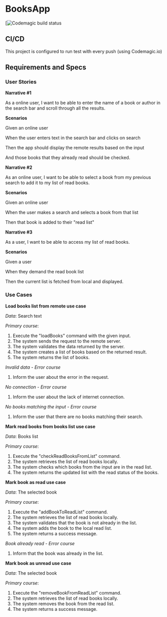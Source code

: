 # BooksApp

[![Codemagic build status](https://api.codemagic.io/apps/64d33f7e377a613f2731903f/readbooks-workflow/status_badge.svg)

## CI/CD

This project is configured to run test with every push (using Codemagic.io)

## Requirements and Specs
### User Stories
**Narrative #1**

As a online user, I want to be able to enter the name of a book or author in the search bar and scroll through all the results.

**Scenarios**

Given an online user

When the user enters text in the search bar and clicks on search

Then the app should display the remote results based on the input

And those books that they already read should be checked.

**Narrative #2**

As an online user, I want to be able to select a book from my previous search to add it to my list of read books.

**Scenarios**

Given an online user

When the user makes a search and selects a book from that list

Then that book is added to their "read list"

**Narrative #3**

As a user, I want to be able to access my list of read books.

**Scenarios**

Given a user

When they demand the read book list

Then the current list is fetched from local and displayed.

### Use Cases
**Load books list from remote use case**

_Data_: Search text

_Primary course_:

1. Execute the "loadBooks" command with the given input.
2. The system sends the request to the remote server.
3. The system validates the data returned by the server.
4. The system creates a list of books based on the returned result.
5. The system returns the list of books.

_Invalid data - Error course_

1. Inform the user about the error in the request.

_No connection - Error course_

1. Inform the user about the lack of internet connection.

_No books matching the input - Error course_

1. Inform the user that there are no books matching their search.

**Mark read books from books list use case**

_Data_: Books list

_Primary course_:

1. Execute the "checkReadBooksFromList" command.
2. The system retrieves the list of read books locally.
3. The system checks which books from the input are in the read list.
4. The system returns the updated list with the read status of the books.

**Mark book as read use case**

_Data_: The selected book

_Primary course_:

1. Execute the "addBookToReadList" command.
2. The system retrieves the list of read books locally.
3. The system validates that the book is not already in the list.
4. The system adds the book to the local read list.
5. The system returns a success message.

_Book already read - Error course_

1. Inform that the book was already in the list.

**Mark book as unread use case**

_Data_: The selected book

_Primary course_:

1. Execute the "removeBookFromReadList" command.
2. The system retrieves the list of read books locally.
3. The system removes the book from the read list.
4. The system returns a success message.
